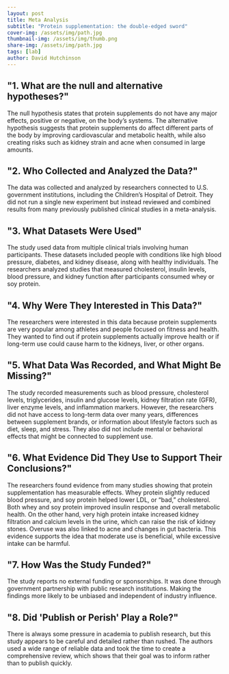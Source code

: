 ```yaml
---
layout: post
title: Meta Analysis
subtitle: "Protein supplementation: the double-edged sword"
cover-img: /assets/img/path.jpg
thumbnail-img: /assets/img/thumb.png
share-img: /assets/img/path.jpg
tags: [lab]
author: David Hutchinson
---
```


## "1. What are the null and alternative hypotheses?"
The null hypothesis states that protein supplements do not have any major effects, positive or negative, on the body’s systems. The alternative hypothesis suggests that protein supplements do affect different parts of the body by improving cardiovascular and metabolic health, while also creating risks such as kidney strain and acne when consumed in large amounts.



## "2. Who Collected and Analyzed the Data?"
The data was collected and analyzed by researchers connected to U.S. government institutions, including the Children’s Hospital of Detroit. They did not run a single new experiment but instead reviewed and combined results from many previously published clinical studies in a meta-analysis.



## "3. What Datasets Were Used"
The study used data from multiple clinical trials involving human participants. These datasets included people with conditions like high blood pressure, diabetes, and kidney disease, along with healthy individuals. The researchers analyzed studies that measured cholesterol, insulin levels, blood pressure, and kidney function after participants consumed whey or soy protein.



## "4. Why Were They Interested in This Data?"
The researchers were interested in this data because protein supplements are very popular among athletes and people focused on fitness and health. They wanted to find out if protein supplements actually improve health or if long-term use could cause harm to the kidneys, liver, or other organs.



## "5. What Data Was Recorded, and What Might Be Missing?"
The study recorded measurements such as blood pressure, cholesterol levels, triglycerides, insulin and glucose levels, kidney filtration rate (GFR), liver enzyme levels, and inflammation markers. However, the researchers did not have access to long-term data over many years, differences between supplement brands, or information about lifestyle factors such as diet, sleep, and stress. They also did not include mental or behavioral effects that might be connected to supplement use.



## "6. What Evidence Did They Use to Support Their Conclusions?"
The researchers found evidence from many studies showing that protein supplementation has measurable effects. Whey protein slightly reduced blood pressure, and soy protein helped lower LDL, or “bad,” cholesterol. Both whey and soy protein improved insulin response and overall metabolic health. On the other hand, very high protein intake increased kidney filtration and calcium levels in the urine, which can raise the risk of kidney stones. Overuse was also linked to acne and changes in gut bacteria. This evidence supports the idea that moderate use is beneficial, while excessive intake can be harmful.



## "7. How Was the Study Funded?"
The study reports no external funding or sponsorships. It was done through government partnership with public research institutions. Making the findings more likely to be unbiased and independent of industry influence.



## "8. Did 'Publish or Perish' Play a Role?"
There is always some pressure in academia to publish research, but this study appears to be careful and detailed rather than rushed. The authors used a wide range of reliable data and took the time to create a comprehensive review, which shows that their goal was to inform rather than to publish quickly.



